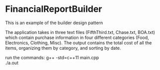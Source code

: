 # FinancialReportBuilder
This is an example of the builder design pattern

The application takes in three text files (FifthThird.txt, Chase.txt, BOA.txt) which contain purchase information in four different categories (Food, Electronics, Clothing, Misc). The output contains the total cost of all the items, organizing them by category, and sorting by date.


run the commands: 
    g++ -std=c++11 main.cpp <br/>
    ./a.out